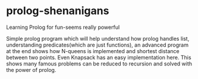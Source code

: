 # prolog-shenanigans
Learning Prolog for fun-seems really powerful

Simple prolog program which will help understand how prolog handles list, understanding predicates(which are just functions), an advanced program at the end shows how N-queens is implemented and shortest distance between two points. Even Knapsack has an easy implementation here. This shows many famous problems can be reduced to recursion and solved with the power of prolog.

